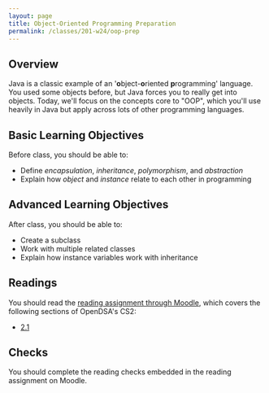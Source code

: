 ```yaml
---
layout: page
title: Object-Oriented Programming Preparation
permalink: /classes/201-w24/oop-prep
---
```


## Overview
Java is a classic example of an '**o**bject-**o**riented **p**rogramming' language. You used some objects before, but Java forces you to really get into objects. Today, we'll focus on the concepts core to "OOP", which you'll use heavily in Java but apply across lots of other programming languages.

## Basic Learning Objectives
Before class, you should be able to: 
* Define *encapsulation*, *inheritance*, *polymorphism*, and *abstraction*
* Explain how *object* and *instance* relate to each other in programming


## Advanced Learning Objectives
After class, you should be able to:
* Create a subclass
* Work with multiple related classes
* Explain how instance variables work with inheritance


## Readings
You should read the [reading assignment through Moodle](), which covers the following sections of OpenDSA's CS2:

* [2.1](https://opendsa-server.cs.vt.edu/OpenDSA/Books/CS2/html/IntroOO.html)

## Checks
You should complete the reading checks embedded in the reading assignment on Moodle.